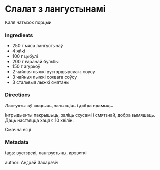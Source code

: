 # Слалат з лангустынамі

Каля чатырох порцый

### Ingredients

 * 250 г мяса лангустынаў
 * 4 яйкі
 * 100 г цыбулі
 * 200 г варанай бульбы
 * 150 г агуркоў
 * 2 чайныя лыжкі вустэршырскага соусу
 * 3 чайныя лыжкі соевага соўсу
 * 3 сталовыя лыжкі смятаны

### Directions

Лангустынаў зварыць, пачысціць і добра прамыць. 

Інгрыдыенты пакрышыць, заліць соусамі і смятанай, добра вымяшаць. Даць настаяцца хаця б 10 хвілін.

Смачна есці

### Metadata

tags: вустэрскі, лангрустыны, крэветкі

author: Андрэй Захарэвіч
